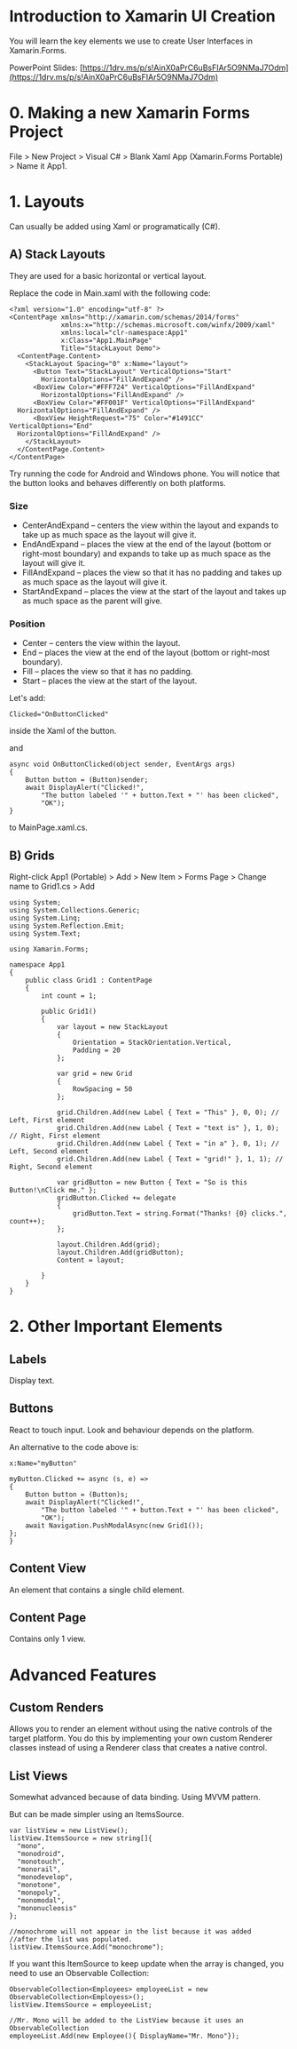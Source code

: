 # Introduction to Xamarin UI Creation

You will learn the key elements we use to create User Interfaces in Xamarin.Forms.

PowerPoint Slides: [https://1drv.ms/p/s!AinX0aPrC6uBsFIAr5O9NMaJ7Odm](https://1drv.ms/p/s!AinX0aPrC6uBsFIAr5O9NMaJ7Odm)


# 0. Making a new Xamarin Forms Project

File > New Project > Visual C# > Blank Xaml App (Xamarin.Forms Portable) > Name it App1.

# 1. Layouts
Can usually be added using Xaml or programatically (C#).
## A) Stack Layouts

They are used for a basic horizontal or vertical layout.

Replace the code in Main.xaml with the following code:

```
<?xml version="1.0" encoding="utf-8" ?>
<ContentPage xmlns="http://xamarin.com/schemas/2014/forms"
             xmlns:x="http://schemas.microsoft.com/winfx/2009/xaml"
             xmlns:local="clr-namespace:App1"
             x:Class="App1.MainPage"
             Title="StackLayout Demo">
  <ContentPage.Content>
    <StackLayout Spacing="0" x:Name="layout">
      <Button Text="StackLayout" VerticalOptions="Start"
        HorizontalOptions="FillAndExpand" />
      <BoxView Color="#FFF724" VerticalOptions="FillAndExpand"
        HorizontalOptions="FillAndExpand" />
      <BoxView Color="#FF001F" VerticalOptions="FillAndExpand"
  HorizontalOptions="FillAndExpand" />
      <BoxView HeightRequest="75" Color="#1491CC" VerticalOptions="End"
  HorizontalOptions="FillAndExpand" />
    </StackLayout>
  </ContentPage.Content>
</ContentPage>

```

Try running the code for Android and Windows phone. You will notice that the button looks and behaves differently on both platforms.

### Size 


* CenterAndExpand – centers the view within the layout and expands to take up as much space as the layout will give it.
* EndAndExpand – places the view at the end of the layout (bottom or right-most boundary) and expands to take up as much space as the layout will give it.
* FillAndExpand – places the view so that it has no padding and takes up as much space as the layout will give it.
* StartAndExpand – places the view at the start of the layout and takes up as much space as the parent will give.


### Position


* Center – centers the view within the layout.
* End – places the view at the end of the layout (bottom or right-most boundary).
* Fill – places the view so that it has no padding.
* Start – places the view at the start of the layout.

Let's add:

```
Clicked="OnButtonClicked"
```

inside the Xaml of the button.

and 

```
async void OnButtonClicked(object sender, EventArgs args)
{
    Button button = (Button)sender;
    await DisplayAlert("Clicked!",
        "The button labeled '" + button.Text + "' has been clicked",
        "OK");
}
```

to MainPage.xaml.cs.

## B) Grids

Right-click App1 (Portable) > Add > New Item > Forms Page > Change name to Grid1.cs > Add

```
using System;
using System.Collections.Generic;
using System.Linq;
using System.Reflection.Emit;
using System.Text;

using Xamarin.Forms;

namespace App1
{
    public class Grid1 : ContentPage
    {
        int count = 1;

        public Grid1()
        {
            var layout = new StackLayout
            {
                Orientation = StackOrientation.Vertical,
                Padding = 20
            };

            var grid = new Grid
            {
                RowSpacing = 50
            };

            grid.Children.Add(new Label { Text = "This" }, 0, 0); // Left, First element
            grid.Children.Add(new Label { Text = "text is" }, 1, 0); // Right, First element
            grid.Children.Add(new Label { Text = "in a" }, 0, 1); // Left, Second element
            grid.Children.Add(new Label { Text = "grid!" }, 1, 1); // Right, Second element

            var gridButton = new Button { Text = "So is this Button!\nClick me." };
            gridButton.Clicked += delegate
            {
                gridButton.Text = string.Format("Thanks! {0} clicks.", count++);
            };

            layout.Children.Add(grid);
            layout.Children.Add(gridButton);
            Content = layout;

        }
    }
}

```


# 2. Other Important Elements

## Labels

Display text.

## Buttons

React to touch input. Look and behaviour depends on the platform.

An alternative to the code above is:

```
x:Name="myButton"
```

```
myButton.Clicked += async (s, e) =>
{
    Button button = (Button)s;
    await DisplayAlert("Clicked!",
        "The button labeled '" + button.Text + "' has been clicked",
        "OK");
    await Navigation.PushModalAsync(new Grid1());
};
}
```
## Content View

An element that contains a single child element.

## Content Page

Contains only 1 view.


# Advanced Features

## Custom Renders

Allows you to render an element without using the native controls of the target platform. You do this
by implementing your own custom Renderer classes instead of using a Renderer class that creates a native control. 

## List Views

Somewhat advanced because of data binding. Using MVVM pattern. 

But can be made simpler using an ItemsSource.

```
var listView = new ListView();
listView.ItemsSource = new string[]{
  "mono",
  "monodroid",
  "monotouch",
  "monorail",
  "monodevelop",
  "monotone",
  "monopoly",
  "monomodal",
  "mononucleosis"
};

//monochrome will not appear in the list because it was added
//after the list was populated.
listView.ItemsSource.Add("monochrome");
```

If you want this ItemSource to keep update when the array is changed, you need to use an Observable Collection:

```
ObservableCollection<Employees> employeeList = new ObservableCollection<Employess>();
listView.ItemsSource = employeeList;

//Mr. Mono will be added to the ListView because it uses an ObservableCollection
employeeList.Add(new Employee(){ DisplayName="Mr. Mono"});
```
